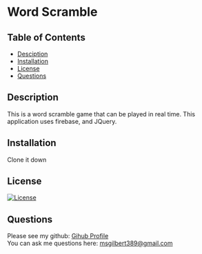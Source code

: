 # Word Scramble
## Table of Contents
* [Desciption](#desciption)
* [Installation](#installation)
* [License](#license)
* [Questions](#questions)
## Description
This is a word scramble game that can be played in real time. This application uses firebase, and JQuery. 
## Installation
Clone it down
## License
[![License](https://img.shields.io/badge/License-Apache%202.0-blue.svg)](https://opensource.org/licenses/Apache-2.0)
## Questions
Please see my github: [Gihub Profile](https://github.com/mollygilbert389)
<br>You can ask me questions here: msgilbert389@gmail.com
